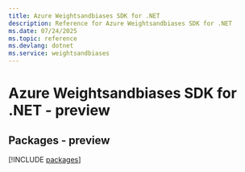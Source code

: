 ```yaml
---
title: Azure Weightsandbiases SDK for .NET
description: Reference for Azure Weightsandbiases SDK for .NET
ms.date: 07/24/2025
ms.topic: reference
ms.devlang: dotnet
ms.service: weightsandbiases
---
```

# Azure Weightsandbiases SDK for .NET - preview
## Packages - preview
[!INCLUDE [packages](weightsandbiases-index.md)]